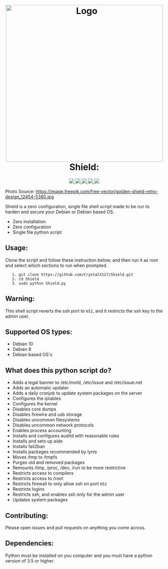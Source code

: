 <h1 align="center">
  <br>
  <a href="https://github.com/CrystalX127/Shield.git"><img src="https://image.freepik.com/free-vector/golden-shield-retro-design_12454-5380.jpg" alt="Logo" width="500"></a>
  <br>
  Shield:
  <br>
</h1>

<p align="center">
  <a href="https://github.com/CrystalX127/Shield.git">
      <img src="https://img.shields.io/badge/Liscence-MIT-informational?style=flat-square&logo=appveyor">
  </a>
  <a href="https://github.com/CrystalX127/Shield.git">
      <img src="https://img.shields.io/badge/Language-Bash-9cf?style=flat-square&logo=appveyor" >
  </a>
  <a href="https://github.com/CrystalX127/Shield.git">
    <img src="https://img.shields.io/badge/Repository Status-Active-success?style=flat-square&logo=appveyor">
  </a>
  <a href="https://github.com/CrystalX127/Shield.git">
      <img src="https://img.shields.io/badge/Contributions-Welcome-yellow?style=flat-square&logo=appveyor">
  </a>
  <a href="https://github.com/CrystalX127/Shield.git">
      <img src="https://img.shields.io/badge/Build-Passing-orange?style=flat-square&logo=appveyor">
  </a>
</p>

Photo Source: https://image.freepik.com/free-vector/golden-shield-retro-design_12454-5380.jpg

Shield is a zero configuration, single file shell script made to be run to harden and secure your Debian or Debian based OS.

- Zero installation 
- Zero configuration
- Single file python script

## Usage:
Clone the script and follow these instruction below, and then run it as root and select which sections to run when prompted.
```
   1. git clone https://github.com/CrystalX127/Shield.git
   2. cd Shield
   3. sudo python Shield.py
```
## Warning:
This shell script reverts the ssh port to `652`, and it restricts the ssh key to the admin user.
## Supported OS types:
- Debian 10
- Debian 8
- Debian based OS's

## What does this python script do?
- Adds a legal banner to /etc/motd, /etc/issue and /etc/issue.net
- Adds an automatic updater
- Adds a daily cronjob to update system packages on the server
- Configures the iptables
- Configures the kernel
- Disables core dumps
- Disables firewire and usb storage
- Disables uncommon filesystems
- Disables uncommon network protocols
- Enables process accounting
- Installs and configures auditd with reasonable rules
- Installs and sets up aide
- Installs fail2ban
- Installs packages recommended by lynis
- Moves /tmp to /tmpfs
- Purges old and removed packages
- Remounts /tmp, /proc, /dev, /run to be more restrictive
- Restricts access to compilers
- Restricts access to /root 
- Restricts firewall to only allow ssh on port `652`
- Restricts logins
- Restricts ssh, and enables ssh only for the admin user
- Updates system packages

## Contributing:
Please open issues and pull requests on anything you come across.

## Dependencies:
Python must be installed on you computer and you must have a python version of 3.5 or higher.
